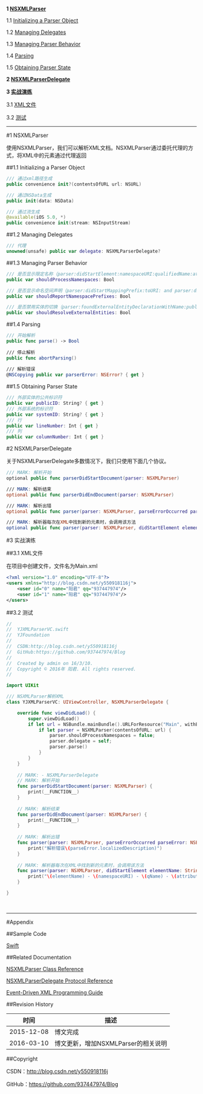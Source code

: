 **1 [NSXMLParser](#1)**

1.1 [Initializing a Parser Object](#1.1)

1.2 [Managing Delegates](#1.2)

1.3 [Managing Parser Behavior](#1.3)

1.4 [Parsing](#1.4)

1.5 [Obtaining Parser State](#1.5)

**2 [NSXMLParserDelegate](#2)**

**3 [实战演练](#3)**

3.1 [XML文件](#3.1)

3.2 [测试](#3.2)

----

#<a id="1">1 NSXMLParser

使用NSXMLParser，我们可以解析XML文档。NSXMLParser通过委托代理的方式，将XML中的元素通过代理返回

##<a id="1.1">1.1 Initializing a Parser Object

```swift
/// 通过xml路径生成
public convenience init?(contentsOfURL url: NSURL)

/// 通过NSData生成
public init(data: NSData)

/// 通过流生成
@available(iOS 5.0, *)
public convenience init(stream: NSInputStream)
```

##<a id="1.2">1.2 Managing Delegates

```swift
/// 代理
unowned(unsafe) public var delegate: NSXMLParserDelegate?
```

##<a id="1.3">1.3 Managing Parser Behavior

```swift
/// 是否显示限定名称（parser:didStartElement:namespaceURI:qualifiedName:attributes: and parser:didEndElement:namespaceURI:qualifiedName:）
public var shouldProcessNamespaces: Bool

/// 是否显示命名空间声明（parser:didStartMappingPrefix:toURI: and parser:didEndMappingPrefix:）
public var shouldReportNamespacePrefixes: Bool

/// 是否禁用实体的切换（parser:foundExternalEntityDeclarationWithName:publicID:systemID:）
public var shouldResolveExternalEntities: Bool
```

##<a id="1.4">1.4 Parsing

```swift
/// 开始解析
public func parse() -> Bool
    
/// 停止解析
public func abortParsing()
    
/// 解析错误
@NSCopying public var parserError: NSError? { get }
```

##<a id="1.5">1.5 Obtaining Parser State

```swift
/// 外部实体的公共标识符
public var publicID: String? { get }
/// 外部系统的标识符
public var systemID: String? { get }
/// 行
public var lineNumber: Int { get }
/// 列
public var columnNumber: Int { get }
```

#<a id="2">2 NSXMLParserDelegate

关于NSXMLParserDelegate多数情况下，我们只使用下面几个协议。

```swift
/// MARK: 解析开始
optional public func parserDidStartDocument(parser: NSXMLParser)

/// MARK: 解析结束
optional public func parserDidEndDocument(parser: NSXMLParser)

/// MARK: 解析出错
optional public func parser(parser: NSXMLParser, parseErrorOccurred parseError: NSError)

/// MARK: 解析器每次在XML中找到新的元素时，会调用该方法
optional public func parser(parser: NSXMLParser, didStartElement elementName: String, namespaceURI: String?, qualifiedName qName: String?, attributes attributeDict: [String : String])
```

#<a id="3">3 实战演练

##<a id="3.1">3.1 XML文件

在项目中创建文件，文件名为Main.xml

```xml
<?xml version="1.0" encoding="UTF-8"?>
<users xmlns="http://blog.csdn.net/y550918116j">
    <user id="0" name="阳君" qq="937447974"/>
    <user id="1" name="阳君" qq="937447974"/>
</users>
```

##<a id="3.2">3.2 测试

```swift
//
//  YJXMLParserVC.swift
//  YJFoundation
//
//  CSDN:http://blog.csdn.net/y550918116j
//  GitHub:https://github.com/937447974/Blog
//
//  Created by admin on 16/3/10.
//  Copyright © 2016年 阳君. All rights reserved.
//

import UIKit

/// NSXMLParser解析XML
class YJXMLParserVC: UIViewController, NSXMLParserDelegate {

    override func viewDidLoad() {
        super.viewDidLoad()
        if let url = NSBundle.mainBundle().URLForResource("Main", withExtension: "xml") {
            if let parser = NSXMLParser(contentsOfURL: url) {
                parser.shouldProcessNamespaces = false;
                parser.delegate = self;
                parser.parse()
            }
        }
    }
    
    // MARK: - NSXMLParserDelegate
    // MARK: 解析开始
    func parserDidStartDocument(parser: NSXMLParser) {
        print(__FUNCTION__)
    }
    
    // MARK: 解析结束
    func parserDidEndDocument(parser: NSXMLParser) {
        print(__FUNCTION__)
    }
    
    // MARK: 解析出错
    func parser(parser: NSXMLParser, parseErrorOccurred parseError: NSError) {
        print("解析错误\(parseError.localizedDescription)")
    }
    
    // MARK: 解析器每次在XML中找到新的元素时，会调用该方法
    func parser(parser: NSXMLParser, didStartElement elementName: String, namespaceURI: String?, qualifiedName qName: String?, attributes attributeDict: [String : String]) {
        print("\(elementName) - \(namespaceURI) - \(qName) - \(attributeDict)")
    }

}
```

&#160;

----------

#Appendix

##Sample Code

[Swift](https://github.com/937447974/Swift)

##Related Documentation

[NSXMLParser Class Reference](https://developer.apple.com/library/ios/documentation/Cocoa/Reference/Foundation/Classes/NSXMLParser_Class/index.html)

[NSXMLParserDelegate Protocol Reference](https://developer.apple.com/library/ios/documentation/Cocoa/Reference/NSXMLParserDelegate_Protocol/index.html)

[Event-Driven XML Programming Guide](https://developer.apple.com/library/ios/documentation/Cocoa/Conceptual/XMLParsing/XMLParsing.html)

##Revision History

| 时间 | 描述 |
| ---- | ---- |
| 2015-12-08 | 博文完成 |
| 2016-03-10 | 博文更新，增加NSXMLParser的相关说明 |

##Copyright

CSDN：http://blog.csdn.net/y550918116j

GitHub：https://github.com/937447974/Blog